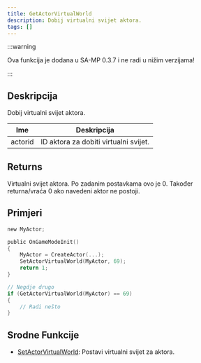 ```yaml
---
title: GetActorVirtualWorld
description: Dobij virtualni svijet aktora.
tags: []
---
```


:::warning

Ova funkcija je dodana u SA-MP 0.3.7 i ne radi u nižim verzijama!

:::

## Deskripcija

Dobij virtualni svijet aktora.

| Ime     | Deskripcija                           |
| ------- | ------------------------------------- |
| actorid | ID aktora za dobiti virtualni svijet. |

## Returns

Virtualni svijet aktora. Po zadanim postavkama ovo je 0. Također returna/vraća 0 ako navedeni aktor ne postoji.

## Primjeri

```c
new MyActor;

public OnGameModeInit()
{
    MyActor = CreateActor(...);
    SetActorVirtualWorld(MyActor, 69);
    return 1;
}

// Negdje drugo
if (GetActorVirtualWorld(MyActor) == 69)
{
    // Radi nešto
}
```

## Srodne Funkcije

- [SetActorVirtualWorld](SetActorVirtualWorld): Postavi virtualni svijet za aktora.
